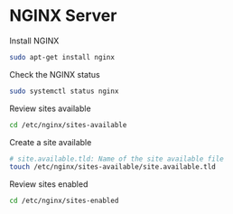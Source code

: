 # NGINX Server

Install NGINX

```bash
sudo apt-get install nginx
```

Check the NGINX status

```bash
sudo systemctl status nginx
```

Review sites available

```bash
cd /etc/nginx/sites-available
```

Create a site available

```bash
# site.available.tld: Name of the site available file
touch /etc/nginx/sites-available/site.available.tld
```

Review sites enabled

```bash
cd /etc/nginx/sites-enabled
```